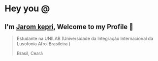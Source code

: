# Hey you @
## I'm [Jarom kepri](https://www.linkedin.com/in/jaromkepri/), Welcome to my Profile 👀
> Estudante na UNILAB (Universidade da Integração Internacional da Lusofonia Afro-Brasileira ) 
> 
> Brasil, Ceará 



